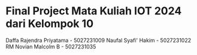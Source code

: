 # Final Project Mata Kuliah IOT 2024 dari Kelompok 10

Daffa Rajendra Priyatama - 5027231009
Naufal Syafi' Hakim - 5027231022
RM Novian Malcolm B - 5027231035
